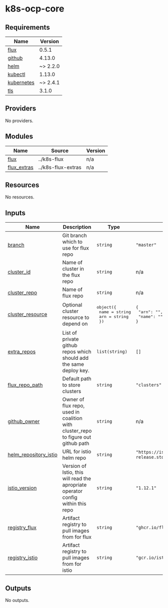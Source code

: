 # k8s-ocp-core

<!-- BEGIN_TF_DOCS -->
## Requirements

| Name | Version |
|------|---------|
| <a name="requirement_flux"></a> [flux](#requirement\_flux) | 0.5.1 |
| <a name="requirement_github"></a> [github](#requirement\_github) | 4.13.0 |
| <a name="requirement_helm"></a> [helm](#requirement\_helm) | ~> 2.2.0 |
| <a name="requirement_kubectl"></a> [kubectl](#requirement\_kubectl) | 1.13.0 |
| <a name="requirement_kubernetes"></a> [kubernetes](#requirement\_kubernetes) | ~> 2.4.1 |
| <a name="requirement_tls"></a> [tls](#requirement\_tls) | 3.1.0 |

## Providers

No providers.

## Modules

| Name | Source | Version |
|------|--------|---------|
| <a name="module_flux"></a> [flux](#module\_flux) | ../k8s-flux | n/a |
| <a name="module_flux_extras"></a> [flux\_extras](#module\_flux\_extras) | ../k8s-flux-extras | n/a |

## Resources

No resources.

## Inputs

| Name | Description | Type | Default | Required |
|------|-------------|------|---------|:--------:|
| <a name="input_branch"></a> [branch](#input\_branch) | Git branch which to use for flux repo | `string` | `"master"` | no |
| <a name="input_cluster_id"></a> [cluster\_id](#input\_cluster\_id) | Name of cluster in the flux repo | `string` | n/a | yes |
| <a name="input_cluster_repo"></a> [cluster\_repo](#input\_cluster\_repo) | Name of flux repo | `string` | n/a | yes |
| <a name="input_cluster_resource"></a> [cluster\_resource](#input\_cluster\_resource) | Optional cluster resource to depend on | <pre>object({<br>    name = string<br>    arn  = string<br>  })</pre> | <pre>{<br>  "arn": "",<br>  "name": ""<br>}</pre> | no |
| <a name="input_extra_repos"></a> [extra\_repos](#input\_extra\_repos) | List of private github repos which should add the same deploy key. | `list(string)` | `[]` | no |
| <a name="input_flux_repo_path"></a> [flux\_repo\_path](#input\_flux\_repo\_path) | Default path to store clusters | `string` | `"clusters"` | no |
| <a name="input_github_owner"></a> [github\_owner](#input\_github\_owner) | Owner of flux repo, used in coalition with cluster\_repo to figure out github path | `string` | n/a | yes |
| <a name="input_helm_repository_istio"></a> [helm\_repository\_istio](#input\_helm\_repository\_istio) | URL for istio helm repo | `string` | `"https://istio-release.storage.googleapis.com/charts"` | no |
| <a name="input_istio_version"></a> [istio\_version](#input\_istio\_version) | Version of Istio, this will read the apropriate operator config within this repo | `string` | `"1.12.1"` | no |
| <a name="input_registry_flux"></a> [registry\_flux](#input\_registry\_flux) | Artifact registry to pull images from for flux | `string` | `"ghcr.io/fluxcd"` | no |
| <a name="input_registry_istio"></a> [registry\_istio](#input\_registry\_istio) | Artifact registry to pull images from for istio | `string` | `"gcr.io/istio-release"` | no |

## Outputs

No outputs.
<!-- END_TF_DOCS -->